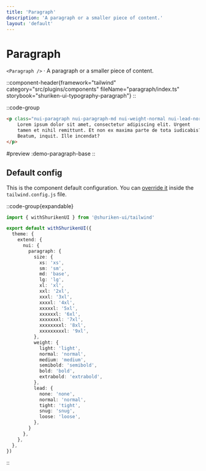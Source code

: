 ```yaml
---
title: 'Paragraph'
description: 'A paragraph or a smaller piece of content.'
layout: 'default'
---
```


# Paragraph

`<Paragraph />` · A paragraph or a smaller piece of content.

::component-header{framework="tailwind" category="src/plugins/components" fileName="paragraph/index.ts" storybook="shuriken-ui-typography-paragraph"}
::

::code-group

```html [demo-paragraph-base.html]
<p class="nui-paragraph nui-paragraph-md nui-weight-normal nui-lead-normal">
    Lorem ipsum dolor sit amet, consectetur adipiscing elit. Urgent 
    tamen et nihil remittunt. Et non ex maxima parte de tota iudicabis? 
    Beatum, inquit. Ille incendat?
</p>
```

#preview
:demo-paragraph-base
::

## Default config

This is the component default configuration. You can [override it](/docs/tailwind/theming/configuration) inside the `tailwind.config.js` file.

::code-group{expandable}

```ts [tailwind.config.ts]
import { withShurikenUI } from '@shuriken-ui/tailwind'

export default withShurikenUI({
  theme: {
    extend: {
      nui: {
        paragraph: {
          size: {
            xs: 'xs',
            sm: 'sm',
            md: 'base',
            lg: 'lg',
            xl: 'xl',
            xxl: '2xl',
            xxxl: '3xl',
            xxxxl: '4xl',
            xxxxxl: '5xl',
            xxxxxxl: '6xl',
            xxxxxxxl: '7xl',
            xxxxxxxxl: '8xl',
            xxxxxxxxxl: '9xl',
          },
          weight: {
            light: 'light',
            normal: 'normal',
            medium: 'medium',
            semibold: 'semibold',
            bold: 'bold',
            extrabold: 'extrabold',
          },
          lead: {
            none: 'none',
            normal: 'normal',
            tight: 'tight',
            snug: 'snug',
            loose: 'loose',
          },
        }
      },
    },
  },
})
```
::